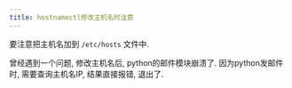 ```yaml
---
title: hostnamectl修改主机名时注意
---
```


要注意把主机名加到 `/etc/hosts` 文件中.

曾经遇到一个问题, 修改主机名后, python的邮件模块崩溃了.
因为python发邮件时, 需要查询主机名IP, 结果直接报错, 退出了.
